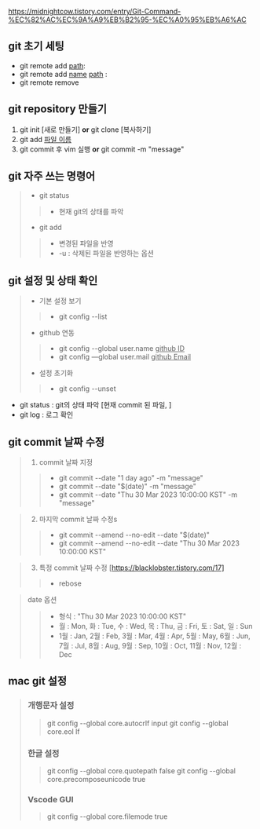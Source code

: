 https://midnightcow.tistory.com/entry/Git-Command-%EC%82%AC%EC%9A%A9%EB%B2%95-%EC%A0%95%EB%A6%AC


## git 초기 세팅
- git remote add  <u>path</u>: 
- git remote add  <u>name</u> <u>path</u> :
- git remote remove 

## git repository 만들기
1. git init [새로 만들기] **or** git clone [복사하기]
2. git add <u>파일 이름</u>
3. git commit 후 vim 실행 **or** git commit -m "message"

## git 자주 쓰는 명령어
> - git status
>> - 현재 git의 상태를 파악
> - git add
>> - 변경된 파일을 반영
>> - -u : 삭제된 파일을 반영하는 옵션

## git 설정 및 상태 확인
> - 기본 설정 보기
>> - git config --list  
> - github 연동
>> - git config --global user.name <u>github ID</u>
>> - git config —global user.mail <u>github Email</u>
> - 설정 초기화
>> - git config --unset <NAME>

- git status : git의 상태 파악 [현재 commit 된 파일, ]
- git log : 로그 확인

## git commit 날짜 수정
> 1. commit 날짜 지정
>> - git commit --date "1 day ago" -m "message"
>> - git commit --date "$(date)" -m "message"
>> - git commit --date "Thu 30 Mar 2023 10:00:00 KST" -m "message"

> 2. 마지막 commit 날짜 수정s
>> - git commit --amend --no-edit --date "$(date)"
>> - git commit --amend --no-edit --date "Thu 30 Mar 2023 10:00:00 KST"

> 3. 특정 commit 날짜 수정 [https://blacklobster.tistory.com/17]
>> - rebose

> date 옵션
>> - 형식 : "Thu 30 Mar 2023 10:00:00 KST"
>> - 월 : Mon, 화 : Tue, 수 : Wed, 목 : Thu, 금 : Fri, 토 : Sat, 일 : Sun
>> - 1월 : Jan, 2월 : Feb, 3월 : Mar, 4월 : Apr, 5월 : May, 6월 : Jun, 7월 : Jul, 8월 : Aug, 9월 : Sep, 10월 : Oct, 11월 : Nov, 12월 : Dec

## mac git 설정
> ### 개행문자 설정
>> git config --global core.autocrlf input
>> git config --global core.eol lf
> ### 한글 설정
>> git config --global core.quotepath false
>> git config --global core.precomposeunicode true
> ### Vscode GUI
>> git config --global core.filemode true